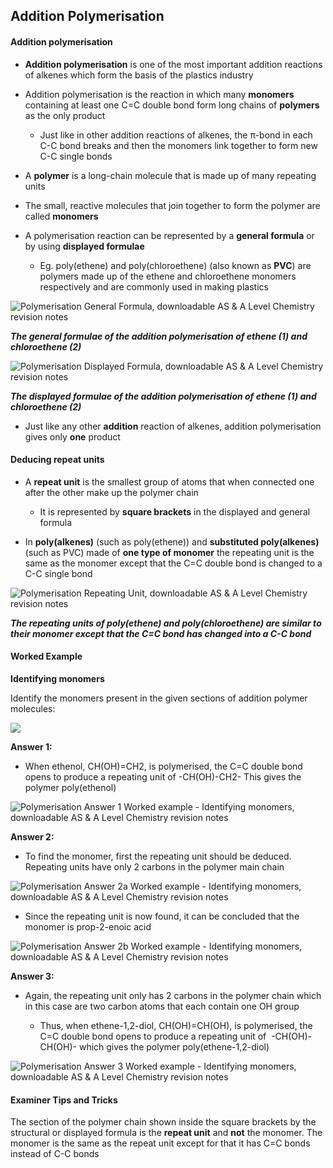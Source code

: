 ## Addition Polymerisation

#### Addition polymerisation

* **Addition polymerisation** is one of the most important addition reactions of alkenes which form the basis of the plastics industry
* Addition polymerisation is the reaction in which many **monomers** containing at least one C=C double bond form long chains of **polymers** as the only product

  + Just like in other addition reactions of alkenes, the π-bond in each C-C bond breaks and then the monomers link together to form new C-C single bonds
* A **polymer** is a long-chain molecule that is made up of many repeating units
* The small, reactive molecules that join together to form the polymer are called **monomers**
* A polymerisation reaction can be represented by a **general formula** or by using **displayed formulae**

  + Eg. poly(ethene) and poly(chloroethene) (also known as **PVC**) are polymers made up of the ethene and chloroethene monomers respectively and are commonly used in making plastics

![Polymerisation General Formula, downloadable AS & A Level Chemistry revision notes](3.8-Polymerisation-General-Formula.png)

***The general formulae of the addition polymerisation of ethene (1) and chloroethene (2)***

![Polymerisation Displayed Formula, downloadable AS & A Level Chemistry revision notes](3.8-Polymerisation-Displayed-Formula.png)

***The displayed formulae of the addition polymerisation of ethene (1) and chloroethene (2)***

* Just like any other **addition** reaction of alkenes, addition polymerisation gives only **one** product

#### Deducing repeat units

* A **repeat unit** is the smallest group of atoms that when connected one after the other make up the polymer chain

  + It is represented by **square brackets** in the displayed and general formula
* In **poly(alkenes)** (such as poly(ethene)) and **substituted poly(alkenes)** (such as PVC) made of **one type of monomer** the repeating unit is the same as the monomer except that the C=C double bond is changed to a C-C single bond

![Polymerisation Repeating Unit, downloadable AS & A Level Chemistry revision notes](3.8-Polymerisation-Repeating-Unit.png)

***The repeating units of poly(ethene) and poly(chloroethene) are similar to their monomer except that the C=C bond has changed into a C-C bond***

#### Worked Example

**Identifying monomers**

Identify the monomers present in the given sections of addition polymer molecules:

![](copy-of-WE-Identifying-monomers.png)

**Answer 1:**

* When ethenol, CH(OH)=CH2, is polymerised, the C=C double bond opens to produce a repeating unit of -CH(OH)-CH2- This gives the polymer poly(ethenol)

![Polymerisation Answer 1 Worked example - Identifying monomers, downloadable AS & A Level Chemistry revision notes](3.8-Polymerisation-Answer-1-Worked-example-Identifying-monomers.png)

**Answer 2:**

* To find the monomer, first the repeating unit should be deduced. Repeating units have only 2 carbons in the polymer main chain

![Polymerisation Answer 2a Worked example - Identifying monomers, downloadable AS & A Level Chemistry revision notes](3.8-Polymerisation-Answer-2a-Worked-example-Identifying-monomers.png)

* Since the repeating unit is now found, it can be concluded that the monomer is prop-2-enoic acid

![Polymerisation Answer 2b Worked example - Identifying monomers, downloadable AS & A Level Chemistry revision notes](3.8-Polymerisation-Answer-2b-Worked-example-Identifying-monomers.png)

**Answer 3:**

* Again, the repeating unit only has 2 carbons in the polymer chain which in this case are two carbon atoms that each contain one OH group

  + Thus, when ethene-1,2-diol, CH(OH)=CH(OH), is polymerised, the C=C double bond opens to produce a repeating unit of  -CH(OH)-CH(OH)- which gives the polymer poly(ethene-1,2-diol)

![Polymerisation Answer 3 Worked example - Identifying monomers, downloadable AS & A Level Chemistry revision notes](3.8-Polymerisation-Answer-3-Worked-example-Identifying-monomers.png)

#### Examiner Tips and Tricks

The section of the polymer chain shown inside the square brackets by the structural or displayed formula is the **repeat unit** and **not** the monomer. The monomer is the same as the repeat unit except for that it has C=C bonds instead of C-C bonds
